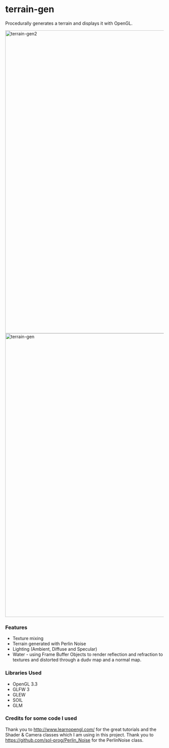 # terrain-gen
Procedurally generates a terrain and displays it with OpenGL.

<img width="961" alt="terrain-gen2" src="https://cloud.githubusercontent.com/assets/12981474/21541759/d21f18be-cd6d-11e6-9fce-8a394b934e10.png">

<img width="900" alt="terrain-gen" src="https://cloud.githubusercontent.com/assets/12981474/21300633/757424b2-c55a-11e6-98d1-ab0ce533653e.png">


### Features
* Texture mixing
* Terrain generated with Perlin Noise
* Lighting (Ambient, Diffuse and Specular)
* Water - using Frame Buffer Objects to render reflection and refraction to textures and distorted through a dudv map and a normal map.


### Libraries Used
* OpenGL 3.3
* GLFW 3
* GLEW
* SOIL
* GLM

### Credits for some code I used
Thank you to http://www.learnopengl.com/ for the great tutorials and the Shader & Camera classes which I am using in this project.
Thank you to https://github.com/sol-prog/Perlin_Noise for the PerlinNoise class.
